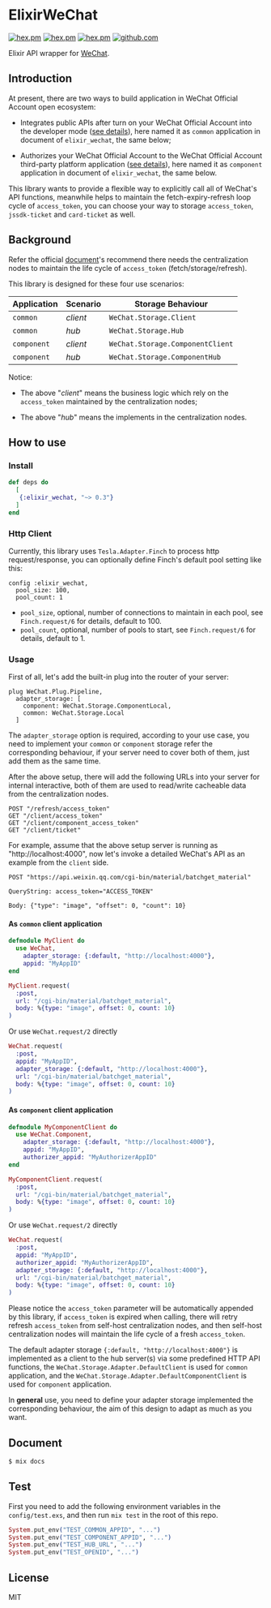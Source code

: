 # ElixirWeChat

[![hex.pm](https://img.shields.io/hexpm/v/elixir_wechat.svg)](https://hex.pm/packages/elixir_wechat)
[![hex.pm](https://img.shields.io/hexpm/dt/elixir_wechat.svg)](https://hex.pm/packages/elixir_wechat)
[![hex.pm](https://img.shields.io/hexpm/l/elixir_wechat.svg)](https://hex.pm/packages/elixir_wechat)
[![github.com](https://img.shields.io/github/last-commit/edragonconnect/elixir_wechat.svg)](https://github.com/edragonconnect/elixir_wechat)

Elixir API wrapper for [WeChat](https://www.wechat.com/).

## Introduction

At present, there are two ways to build application in WeChat Official Account
open ecosystem:

* Integrates public APIs after turn on your WeChat Official Account into the developer mode ([see details](https://developers.weixin.qq.com/doc/offiaccount/en/Basic_Information/Access_Overview.html)), here named it as `common` application in document of `elixir_wechat`, the same below;

* Authorizes your WeChat Official Account to the WeChat Official Account third-party platform application ([see details](https://developers.weixin.qq.com/doc/oplatform/en/Third-party_Platforms/Third_party_platform_appid.html)), here named it as `component` application in document of `elixir_wechat`, the same below.

This library wants to provide a flexible way to explicitly call all of
WeChat's API functions, meanwhile helps to maintain the fetch-expiry-refresh
loop cycle of `access_token`, you can choose your way to storage
`access_token`, `jssdk-ticket` and `card-ticket` as well.

## Background

Refer the official
[document](https://developers.weixin.qq.com/doc/offiaccount/en/Basic_Information/Get_access_token.html)'s
recommend there needs the centralization nodes to maintain the life cycle of
`access_token` (fetch/storage/refresh).

This library is designed for these four use scenarios:

| Application | Scenario | Storage Behaviour |
| -------- | ----------- | --------- |
| `common` | *client* | `WeChat.Storage.Client` |
| `common` | *hub* | `WeChat.Storage.Hub` |
| `component` | *client* | `WeChat.Storage.ComponentClient` |
| `component` | *hub* | `WeChat.Storage.ComponentHub` |

Notice:

* The above "*client*" means the business logic which rely on the
  `access_token` maintained by the centralization nodes;

* The above "*hub*" means the implements in the centralization nodes.

## How to use

### Install

```elixir
def deps do
  [
   {:elixir_wechat, "~> 0.3"}
  ]
end
```

### Http Client

Currently, this library uses `Tesla.Adapter.Finch` to process http request/response, you can optionally define Finch's 
default pool setting like this:

```
config :elixir_wechat,
  pool_size: 100,
  pool_count: 1
```

* `pool_size`, optional, number of connections to maintain in each pool, see `Finch.request/6` for details, default to 100.
* `pool_count`, optional, number of pools to start, see `Finch.request/6` for details, default to 1.

### Usage

First of all, let's add the built-in plug into the router of your server:

```
plug WeChat.Plug.Pipeline,
  adapter_storage: [
    component: WeChat.Storage.ComponentLocal,
    common: WeChat.Storage.Local
  ]
```

The `adapter_storage` option is required, according to your use case, you need
to implement your `common` or `component` storage refer the corresponding
behaviour, if your server need to cover both of them, just add them as the same
time.

After the above setup, there will add the following URLs into your server for
internal interactive, both of them are used to read/write cacheable data from
the centralization nodes.

```
POST "/refresh/access_token"
GET "/client/access_token"
GET "/client/component_access_token"
GET "/client/ticket"
```

For example, assume that the above setup server is running as
"http://localhost:4000", now let's invoke a detailed WeChat's API as an example
from the `client` side.

```
POST "https://api.weixin.qq.com/cgi-bin/material/batchget_material"

QueryString: access_token="ACCESS_TOKEN"

Body: {"type": "image", "offset": 0, "count": 10}
```

#### As `common` client application

```elixir
defmodule MyClient do
  use WeChat,
    adapter_storage: {:default, "http://localhost:4000"},
    appid: "MyAppID"
end

MyClient.request(
  :post,
  url: "/cgi-bin/material/batchget_material",
  body: %{type: "image", offset: 0, count: 10}
)
```

Or use `WeChat.request/2` directly

```elixir
WeChat.request(
  :post,
  appid: "MyAppID",
  adapter_storage: {:default, "http://localhost:4000"},
  url: "/cgi-bin/material/batchget_material",
  body: %{type: "image", offset: 0, count: 10}
)
```

#### As `component` client application

```elixir
defmodule MyComponentClient do
  use WeChat.Component,
    adapter_storage: {:default, "http://localhost:4000"},
    appid: "MyAppID",
    authorizer_appid: "MyAuthorizerAppID"
end

MyComponentClient.request(
  :post,
  url: "/cgi-bin/material/batchget_material",
  body: %{type: "image", offset: 0, count: 10}
)
```

Or use `WeChat.request/2` directly

```elixir
WeChat.request(
  :post,
  appid: "MyAppID",
  authorizer_appid: "MyAuthorizerAppID",
  adapter_storage: {:default, "http://localhost:4000"},
  url: "/cgi-bin/material/batchget_material",
  body: %{type: "image", offset: 0, count: 10}
)
```

Please notice the `access_token` parameter will be automatically appended by
this library, if `access_token` is expired when calling, there will retry
refresh `access_token` from self-host centralization nodes, and then self-host
centralization nodes will maintain the life cycle of a fresh `access_token`.

The default adapter storage `{:default, "http://localhost:4000"}` is
implemented as a client to the hub server(s) via some predefined HTTP API
functions, the `WeChat.Storage.Adapter.DefaultClient` is used for `common`
application, and the `WeChat.Storage.Adapter.DefaultComponentClient` is used
for `component` application.

In **general** use, you need to define your adapter storage implemented the
corresponding behaviour, the aim of this design to adapt as much as you want.

## Document

```bash
$ mix docs
```

## Test

First you need to add the following environment variables in the
`config/test.exs`, and then run `mix test` in the root of this repo.

```elixir
System.put_env("TEST_COMMON_APPID", "...")
System.put_env("TEST_COMPONENT_APPID", "...")
System.put_env("TEST_HUB_URL", "...")
System.put_env("TEST_OPENID", "...")
```

## License

MIT
